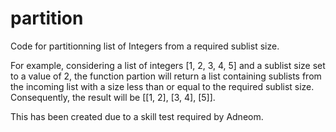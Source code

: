 # partition
 Code for partitionning list of Integers from a required sublist size.
 
 For example, considering a list of integers [1, 2, 3, 4, 5] and a sublist size set to a value of 2, the function partion will return a list containing sublists from the incoming list with a size less than or equal to the required sublist size. Consequently, the result will be [[1, 2], [3, 4], [5]].
 
 This has been created due to a skill test required by Adneom.
